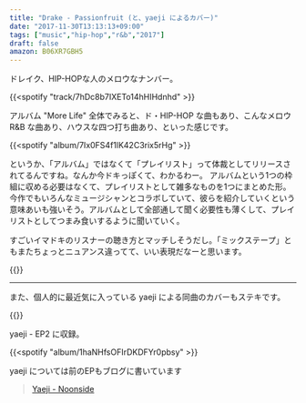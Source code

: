 ```yaml
---
title: "Drake - Passionfruit (と、yaeji によるカバー)"
date: "2017-11-30T13:13:13+09:00"
tags: ["music","hip-hop","r&b","2017"]
draft: false
amazon: B06XR7GBH5
---
```


ドレイク、HIP-HOPな人のメロウなナンバー。

{{<spotify "track/7hDc8b7IXETo14hHIHdnhd" >}}

アルバム "More Life" 全体でみると、ド・HIP-HOP な曲もあり、こんなメロウ R&B な曲あり、ハウスな四つ打ち曲あり、といった感じです。

{{<spotify "album/7Ix0FS4f1lK42C3rix5rHg" >}}

というか、「アルバム」ではなくて「プレイリスト」って体裁としてリリースされてるんですね。なんか今ドキっぽくて、わかるわー。
アルバムという1つの枠組に収める必要はなくて、プレイリストとして雑多なものを1つにまとめた形。今作でもいろんなミュージシャンとコラボしていて、彼らを紹介していくという意味あいも強いそう。アルバムとして全部通して聞く必要性も薄くして、プレイリストとしてつまみ食いするように聞いていく。

すごいイマドキのリスナーの聴き方とマッチしそうだし。「ミックステープ」ともまたちょっとニュアンス違ってて、いい表現だなーと思います。

{{<amazon asin="B06XR7GBH5" title="Drake - More Life">}}

---

また、個人的に最近気に入っている yaeji による同曲のカバーもステキです。

{{<youtube src="p45fsJdjN4M" title="yaeji - passionfruit">}}

yaeji - EP2 に収録。

{{<spotify "album/1haNHfsOFIrDKDFYr0pbsy" >}}

yaeji については前のEPもブログに書いています

> [Yaeji - Noonside](/post/201707/yaeji-noonside/)
